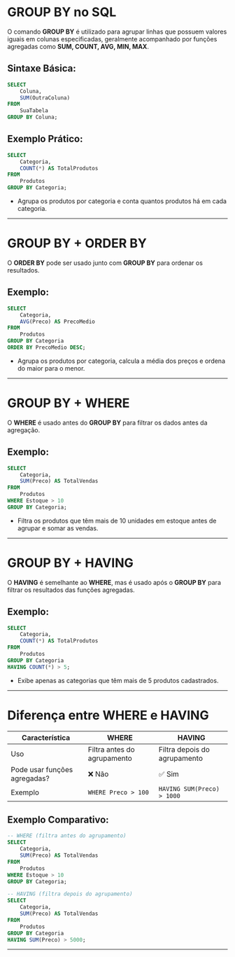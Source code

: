 # **GROUP BY no SQL**

O comando **GROUP BY** é utilizado para agrupar linhas que possuem valores iguais em colunas especificadas, geralmente acompanhado por funções agregadas como **SUM, COUNT, AVG, MIN, MAX**.

## **Sintaxe Básica:**
```sql
SELECT 
    Coluna, 
    SUM(OutraColuna)
FROM 
    SuaTabela
GROUP BY Coluna;
```

## **Exemplo Prático:**
```sql
SELECT 
    Categoria, 
    COUNT(*) AS TotalProdutos
FROM 
    Produtos
GROUP BY Categoria;
```
- Agrupa os produtos por categoria e conta quantos produtos há em cada categoria.

---

# **GROUP BY + ORDER BY**

O **ORDER BY** pode ser usado junto com **GROUP BY** para ordenar os resultados.

## **Exemplo:**
```sql
SELECT 
    Categoria, 
    AVG(Preco) AS PrecoMedio
FROM 
    Produtos
GROUP BY Categoria
ORDER BY PrecoMedio DESC;
```
- Agrupa os produtos por categoria, calcula a média dos preços e ordena do maior para o menor.

---

# **GROUP BY + WHERE**

O **WHERE** é usado antes do **GROUP BY** para filtrar os dados antes da agregação.

## **Exemplo:**
```sql
SELECT 
    Categoria, 
    SUM(Preco) AS TotalVendas
FROM 
    Produtos
WHERE Estoque > 10
GROUP BY Categoria;
```
- Filtra os produtos que têm mais de 10 unidades em estoque antes de agrupar e somar as vendas.

---

# **GROUP BY + HAVING**

O **HAVING** é semelhante ao **WHERE**, mas é usado após o **GROUP BY** para filtrar os resultados das funções agregadas.

## **Exemplo:**
```sql
SELECT 
    Categoria, 
    COUNT(*) AS TotalProdutos
FROM 
    Produtos
GROUP BY Categoria
HAVING COUNT(*) > 5;
```
- Exibe apenas as categorias que têm mais de 5 produtos cadastrados.

---

# **Diferença entre WHERE e HAVING**

| Característica | WHERE | HAVING |
|--------------|--------|--------|
| Uso | Filtra antes do agrupamento | Filtra depois do agrupamento |
| Pode usar funções agregadas? | ❌ Não | ✅ Sim |
| Exemplo | `WHERE Preco > 100` | `HAVING SUM(Preco) > 1000` |

## **Exemplo Comparativo:**
```sql
-- WHERE (filtra antes do agrupamento)
SELECT 
    Categoria, 
    SUM(Preco) AS TotalVendas
FROM 
    Produtos
WHERE Estoque > 10
GROUP BY Categoria;

-- HAVING (filtra depois do agrupamento)
SELECT 
    Categoria, 
    SUM(Preco) AS TotalVendas
FROM 
    Produtos
GROUP BY Categoria
HAVING SUM(Preco) > 5000;
```

---